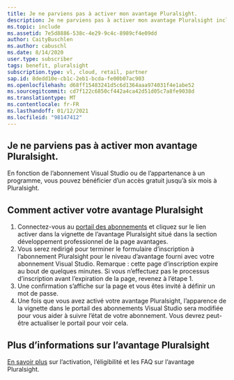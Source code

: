 ```yaml
---
title: Je ne parviens pas à activer mon avantage Pluralsight.
description: Je ne parviens pas à activer mon avantage Pluralsight inclus avec mon abonnement Visual Studio ?
ms.topic: include
ms.assetid: 7e5d8886-538c-4e29-9c4c-8989cf4e09dd
author: CaityBuschlen
ms.author: cabuschl
ms.date: 8/14/2020
user.type: subscriber
tags: benefit, pluralsight
subscription.type: vl, cloud, retail, partner
sap.id: 8dedd10e-cb1c-2eb1-bcda-fe00b07ac903
ms.openlocfilehash: d68ff15483241d5c6d1364aaa974031f4e1abe52
ms.sourcegitcommit: cd7f122c6850cf442a4ca42d51d05c7a8fe9038d
ms.translationtype: MT
ms.contentlocale: fr-FR
ms.lasthandoff: 01/12/2021
ms.locfileid: "98147412"
---
```

## <a name="im-unable-to-activate-my-pluralsight-benefit"></a>Je ne parviens pas à activer mon avantage Pluralsight.

En fonction de l’abonnement Visual Studio ou de l’appartenance à un programme, vous pouvez bénéficier d’un accès gratuit jusqu’à six mois à Pluralsight.  

## <a name="how-to-activate-your-pluralsight-benefit"></a>Comment activer votre avantage Pluralsight
  
1. Connectez-vous au [portail des abonnements](https://my.visualstudio.com/benefits) et cliquez sur le lien activer dans la vignette de l’avantage Pluralsight situé dans la section développement professionnel de la page avantages. 
1. Vous serez redirigé pour terminer le formulaire d’inscription à l’abonnement Pluralsight pour le niveau d’avantage fourni avec votre abonnement Visual Studio. Remarque : cette page d’inscription expire au bout de quelques minutes. Si vous n’effectuez pas le processus d’inscription avant l’expiration de la page, revenez à l’étape 1. 
1. Une confirmation s’affiche sur la page et vous êtes invité à définir un mot de passe. 
1. Une fois que vous avez activé votre avantage Pluralsight, l’apparence de la vignette dans le portail des abonnements Visual Studio sera modifiée pour vous aider à suivre l’état de votre abonnement. Vous devrez peut-être actualiser le portail pour voir cela. 

## <a name="more-information-about-the-pluralsight-benefit"></a>Plus d’informations sur l’avantage Pluralsight

[En savoir plus](https://docs.microsoft.com/visualstudio/subscriptions/vs-pluralsight) sur l’activation, l’éligibilité et les FAQ sur l’avantage Pluralsight.  